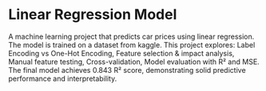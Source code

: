 # Linear Regression Model
A machine learning project that predicts car prices using linear regression. The model is trained on a dataset from kaggle.  This project explores:  Label Encoding vs One-Hot Encoding, Feature selection & impact analysis, Manual feature testing, Cross-validation, Model evaluation with R² and MSE.  The final model achieves 0.843 R² score, demonstrating solid predictive performance and interpretability.
